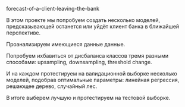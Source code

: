forecast-of-a-client-leaving-the-bank

В этом проекте мы попробуем создать несколько моделей, предсказывающей останется или уйдёт клиент банка в ближайшей перспективе.

Проанализируем имеющиеся данные данные.

Попробуем ихбавиться от дисбаланса классов тремя разными способами: upsampling, downsampling, threshold change.

И на каждом протестируем на валидационной выборке несколько моделей, подобрав оптимальные параметры: линейная регрессия, решающее дерево, случайный лес. 

В итоге выберем лучшую и протестируем на тестовой выборке.
